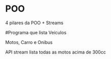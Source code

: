 # POO
4 pilares da POO + Streams

#Programa que lista Veiculos 

Motos, Carro e Onibus

API stream lista todas as motos acima de 300cc

